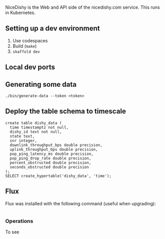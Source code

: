 NiceDishy is the Web and API side of the nicedishy.com service.
This runs in Kubernetes.

## Setting up a dev environment
1. Use codespaces
1. Build (`make`)
1. `skaffold dev`

## Local dev ports

## Generating some data

```
./bin/generate-data --token <token>
```

## Deploy the table schema to timescale

```
create table dishy_data (
  time timestamptz not null,
  dishy_id text not null,
  state text,
  snr integer,
  downlink_throughput_bps double precision,
  uplink_throughput_bps double precision,
  pop_ping_latency_ms double precision,
  pop_ping_drop_rate double precision,
  percent_obstructed double precision,
  seconds_obstructed double precision
);
SELECT create_hypertable('dishy_data', 'time'); 
```


## Flux

Flux was installed with the following command (useful when upgrading):

```

```

### Operations

To see 
